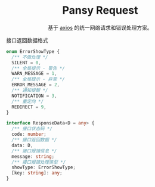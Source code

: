 <h1 align="center">
  Pansy Request
</h1>

<div align="center">
基于 <a href="https://axios-http.com/zh">axios</a> 的统一网络请求和错误处理方案。
</div>


接口返回数据格式

```ts
enum ErrorShowType {
  /** 不做处理 */
  SILENT = 0,
  /** 全局提示 - 警告 */
  WARN_MESSAGE = 1,
  /** 全局提示 - 异常 */
  ERROR_MESSAGE = 2,
  /** 通知提醒 */
  NOTIFICATION = 3,
  /** 重定向 */
  REDIRECT = 9,
}

interface ResponseData<D = any> {
  /** 接口状态码 */
  code: number;
  /** 接口返回数据 */
  data: D,
  /** 接口报错信息 */
  message: string;
  /** 接口报错处理类型 */
  showType: ErrorShowType;
  [key: string]: any;
}
```
